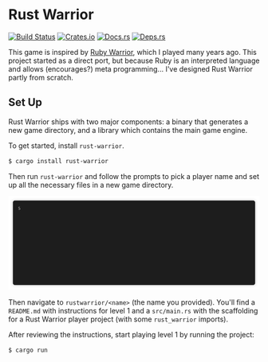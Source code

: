# Rust Warrior

[![Build Status][travis-badge]][travis] [![Crates.io][crates-badge]][crates] [![Docs.rs][docs-badge]][docs] [![Deps.rs][deps-badge]][deps]

[travis-badge]: https://travis-ci.org/miller-time/rust-warrior.svg
[travis]: https://travis-ci.org/miller-time/rust-warrior
[crates-badge]: https://img.shields.io/crates/v/rust-warrior
[crates]: https://crates.io/crates/rust-warrior
[docs-badge]: https://docs.rs/rust-warrior/badge.svg
[docs]: https://docs.rs/rust-warrior/
[deps-badge]: https://deps.rs/repo/github/miller-time/rust-warrior/status.svg
[deps]: https://deps.rs/repo/github/miller-time/rust-warrior

This game is inspired by [Ruby Warrior][ruby-warrior], which I played many
years ago. This project started as a direct port, but because Ruby is an
interpreted language and allows (encourages?) meta programming... I've
designed Rust Warrior partly from scratch.

[ruby-warrior]: https://github.com/ryanb/ruby-warrior

## Set Up

Rust Warrior ships with two major components: a binary that generates a
new game directory, and a library which contains the main game engine.

To get started, install `rust-warrior`.

```sh
$ cargo install rust-warrior
```

Then run `rust-warrior` and follow the prompts to pick a player name and
set up all the necessary files in a new game directory.

![getting started](getting-started.gif)

Then navigate to `rustwarrior/<name>` (the name you provided). You'll find
a `README.md` with instructions for level 1 and a `src/main.rs` with the
scaffolding for a Rust Warrior player project (with some `rust_warrior`
imports).

After reviewing the instructions, start playing level 1 by running the project:

```sh
$ cargo run
```
